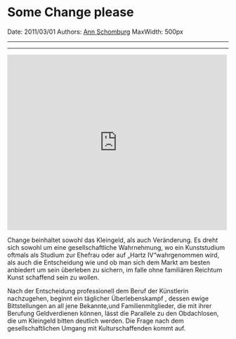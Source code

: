 # Some Change please

Date: 2011/03/01
Authors: [Ann Schomburg](http://www.annschomburg.info/)
MaxWidth: 500px

---
---

<iframe src="https://player.vimeo.com/video/23546544?title=0&byline=0&portrait=0" width="500" height="400" frameborder="0" webkitallowfullscreen mozallowfullscreen allowfullscreen></iframe>

Change beinhaltet sowohl das Kleingeld, als auch Veränderung. Es dreht sich sowohl um eine gesellschaftliche Wahrnehmung, wo ein Kunststudium oftmals als Studium zur Ehefrau oder auf „Hartz IV“wahrgenommen wird, als auch die Entscheidung wie und ob man sich dem Markt am besten anbiedert um sein überleben zu sichern, im falle ohne familiären Reichtum Kunst schaffend sein zu wollen.

Nach der Entscheidung professionell dem Beruf der Künstlerin nachzugehen, beginnt ein täglicher Überlebenskampf , dessen ewige Bittstellungen an all jene Bekannte,und Familienmitglieder, die mit ihrer Berufung Geldverdienen können, lässt die Parallele zu den Obdachlosen, die um Kleingeld bitten deutlich werden. Die Frage nach dem gesellschaftlichen Umgang mit Kulturschaffenden kommt auf.